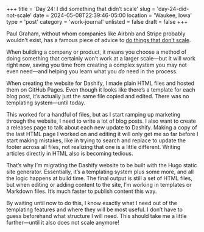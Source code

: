 +++
title = 'Day 24: I did something that didn’t scale'
slug = 'day-24-did-not-scale'
date = 2024-05-08T22:39:46-05:00
location = 'Waukee, Iowa'
type = 'post'
category = 'work-journal'
unlisted = false
draft = false
+++

Paul Graham, without whom companies like Airbnb and Stripe probably wouldn’t exist, has a famous piece of advice to [do things that don’t scale](https://paulgraham.com/ds.html).

When building a company or product, it means you choose a method of doing something that certainly won’t work at a larger scale—but it will work right now, saving you time from creating a complex system you may not even need—and helping you learn what you *do* need in the process.

When creating the website for Dashify, I made plain HTML files and hosted them on GitHub Pages. Even though it looks like there’s a template for each blog post, it’s actually just the same file copied and edited. There was no templating system—until today.

This worked for a handful of files, but as I start ramping up marketing through the website, I need to write a lot of blog posts. I also want to create a releases page to talk about each new update to Dashify. Making a copy of the last HTML page I worked on and editing it will only get me so far before I start making mistakes, like in trying to search and replace to update the footer across all files, not realizing that one is a little different. Writing articles directly in HTML also is becoming tedious.

That’s why I’m migrating the Dashify website to be built with the Hugo static site generator. Essentially, it’s a templating system plus some more, and all the logic happens at build time. The final output is still a set of HTML files, but when editing or adding content to the site, I’m working in templates or Markdown files. It’s much faster to publish content this way.

By waiting until now to do this, I know exactly what I need out of the templating features and where they will be most useful. I don’t have to guess beforehand what structure I will need. This should take me a little further—until it also does not scale anymore!

